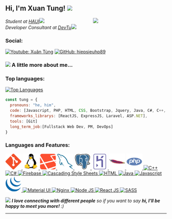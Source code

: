 <h2> Hi, I'm Xuan Tung! 
  <img src="https://i.pinimg.com/originals/c8/0d/5a/c80d5a2d2e1504e84a9d98f3cb825442.gif" width="50">
</h2>
<img align='right' src="https://media0.giphy.com/media/iIqmM5tTjmpOB9mpbn/giphy.gif" width="230">
<p>
  <em>
    Student at <a href="https://www.haui.edu.vn/vn">HAUI</a><img src="https://media.giphy.com/media/fYSnHlufseco8Fh93Z/giphy.gif" width="30">
  </br>
    Developer Consultant at <a href="https://devtu.site/">DevTu</a><img src="https://media.giphy.com/media/WUlplcMpOCEmTGBtBW/giphy.gif" width="30"> 
  </em>
</p>

### Social:

[![Youtube: Xuân Tùng](https://img.shields.io/youtube/channel/subscribers/UCLQN8i1z4QR5efgpvt-AB3w?style=social)](https://www.youtube.com/channel/UCLQN8i1z4QR5efgpvt-AB3w)
[![GitHub: hiepsieuhp89](https://img.shields.io/github/followers/hiepsieuhp89?logoColor=red&style=social)](https://github.com/hiepsieuhp89)


### <img src="https://media.giphy.com/media/VgCDAzcKvsR6OM0uWg/giphy.gif" width="50"> A little more about me...  

### Top languages: 
[![Top Languages](https://github-readme-stats.vercel.app/api/top-langs/?username=hiepsieuhp89&show_icons=true&theme=vue-dark)](https://github.com/hiepsieuhp89)

```javascript
const tung = {
  pronouns: "he, him",
  code: [Javascript, PHP, HTML, CSS, Bootstrap, Jquery, Java, C#, C++, Ajax, NodeJS],
  frameworks_librarys: [ReactJS, ExpressJS, Laravel, ASP.NET],
  tools: [Git]
  long_term_job:[Fullstack Web Dev, PM, DevOps]
}
```
### Languages and Features: 

<a href = "https://github.com/" target="_blank">
  <img 
    title = "Git"
    src = "https://raw.githubusercontent.com/devicons/devicon/9f4f5cdb393299a81125eb5127929ea7bfe42889/icons/git/git-original.svg"
    height="50px"
  />
</a>
<a href = "https://www.linux.org/" target="_blank">
  <img 
    title = "Linux"
    src = "https://raw.githubusercontent.com/devicons/devicon/9f4f5cdb393299a81125eb5127929ea7bfe42889/icons/linux/linux-original.svg"
    height="50px"
  />
</a>
<a href = "https://laravel.com/" target="_blank">
  <img 
    title = "Laravel"
    src = "https://raw.githubusercontent.com/devicons/devicon/9f4f5cdb393299a81125eb5127929ea7bfe42889/icons/laravel/laravel-plain.svg"
    height="50px"
  />
</a>
<a href = "https://www.mysql.com/" target="_blank">
  <img 
    title = "MySQL"
    src = "https://raw.githubusercontent.com/devicons/devicon/9f4f5cdb393299a81125eb5127929ea7bfe42889/icons/mysql/mysql-plain.svg"
    height="50px"
  />
</a>
<a href = "https://www.postgresql.org/" target="_blank">
  <img 
    title = "PostgreSQL"
    src = "https://raw.githubusercontent.com/devicons/devicon/9f4f5cdb393299a81125eb5127929ea7bfe42889/icons/postgresql/postgresql-original.svg"
    height="50px"
  />
</a>
<a href = "https://www.heroku.com/" target="_blank">
  <img 
    title = "Heroku"
    src = "https://raw.githubusercontent.com/devicons/devicon/9f4f5cdb393299a81125eb5127929ea7bfe42889/icons/heroku/heroku-original.svg"
    height="50px"
  />
</a>
<a href = "https://httpd.apache.org/" target="_blank">
  <img 
    title = "Apache"
    src = "https://raw.githubusercontent.com/devicons/devicon/9f4f5cdb393299a81125eb5127929ea7bfe42889/icons/apache/apache-original.svg"
    height="50px"
  />
</a>
<a href = "https://www.php.net/" target="_blank">
  <img 
    title = "PHP"
    src = "https://raw.githubusercontent.com/devicons/devicon/9f4f5cdb393299a81125eb5127929ea7bfe42889/icons/php/php-plain.svg"
    height="50px"
  />
</a>
<a href = "https://devdocs.io/cpp/" target="_blank">
  <img 
    title = "C++"
    src = "https://raw.githubusercontent.com/rahul-jha98/README_icons/4d06112f039d3d302017842f696129642a58f6a5/language_and_tools/square/c%2B%2B/c%2B%2B.svg"
    height="50px"
  />
</a>
<a href = "https://docs.microsoft.com/vi-vn/dotnet/csharp/" target="_blank">
  <img 
    title = "C#"
    src = "https://raw.githubusercontent.com/rahul-jha98/README_icons/4d06112f039d3d302017842f696129642a58f6a5/language_and_tools/square/c%23/c%23.svg"
    height="50px"
  />
</a>
<a href = "https://firebase.google.com/" target="_blank">
  <img 
    title = "Firebase"
    src = "https://raw.githubusercontent.com/rahul-jha98/README_icons/4d06112f039d3d302017842f696129642a58f6a5/language_and_tools/square/firebase/firebase.svg"
    height="50px"
  />
</a>
<a href = "https://developer.mozilla.org/en-US/docs/Web/CSS?retiredLocale=vi#:~:text=Cascading%20Style%20Sheets%20(CSS)%20is,speech%2C%20or%20on%20other%20media." target="_blank">
  <img 
    title = "Cascading Style Sheets"
    src = "https://raw.githubusercontent.com/rahul-jha98/README_icons/4d06112f039d3d302017842f696129642a58f6a5/language_and_tools/square/css/css.svg"
    height="50px"
  />
</a>
<a href = "https://www.w3schools.com/html/" target="_blank">
  <img 
    title = "HTML"
    src = "https://raw.githubusercontent.com/rahul-jha98/README_icons/4d06112f039d3d302017842f696129642a58f6a5/language_and_tools/square/html/html.svg"
    height="50px"
  />
</a>
<a href = "https://docs.oracle.com/javase/7/docs/technotes/guides/language/" target="_blank">
  <img 
    title = "Java"
    src = "https://raw.githubusercontent.com/rahul-jha98/README_icons/4d06112f039d3d302017842f696129642a58f6a5/language_and_tools/square/java/java.svg"
    height="50px"
  />
</a>
<a href = "https://devdocs.io/javascript/" target="_blank">
  <img 
    title = "Javascript"
    src = "https://raw.githubusercontent.com/rahul-jha98/README_icons/4d06112f039d3d302017842f696129642a58f6a5/language_and_tools/square/javascript/javascript.svg"
    height="50px"
  />
</a>
<a href="https://jquery.com/" target="_blank">
  <img
    title = "Jquery"
    src="https://raw.githubusercontent.com/devicons/devicon/master/icons/jquery/jquery-original.svg"
    height="50px"
  />
</a>
<a href = "https://material-ui.com/" target="_blank">
  <img 
    title = "Material UI"
    src = "https://raw.githubusercontent.com/rahul-jha98/README_icons/4d06112f039d3d302017842f696129642a58f6a5/language_and_tools/square/material-ui/material-ui.svg"
    height="50px"
  />
</a>
<a href = "https://devdocs.io/nginx/" target="_blank">
  <img 
    title = "Nginx"
    src = "https://raw.githubusercontent.com/rahul-jha98/README_icons/4d06112f039d3d302017842f696129642a58f6a5/language_and_tools/square/nginx/nginx.svg"
    height="50px"
  />
</a>
<a href = "https://nodejs.vn/" target="_blank">
  <img 
    title = "Node JS"
    src = "https://raw.githubusercontent.com/rahul-jha98/README_icons/4d06112f039d3d302017842f696129642a58f6a5/language_and_tools/square/node/node.svg"
    height="50px"
  />
</a>
<a href = "https://reactjs.org/" target="_blank">
  <img 
    title = "React JS"
    src = "https://raw.githubusercontent.com/rahul-jha98/README_icons/4d06112f039d3d302017842f696129642a58f6a5/language_and_tools/square/react/react.svg"
    height="50px"
  />
</a>
<a href = "https://sass-lang.com/" target="_blank">
  <img 
    title = "SASS"
    src = "https://raw.githubusercontent.com/rahul-jha98/README_icons/4d06112f039d3d302017842f696129642a58f6a5/language_and_tools/square/sass/sass.svg"
    height="50px"
  />
</a>

<img src="https://media.giphy.com/media/LnQjpWaON8nhr21vNW/giphy.gif" width="60"> <em><b>I love connecting with different people</b> so if you want to say <b>hi, I'll be happy to meet you more!</b> :)</em>

---
